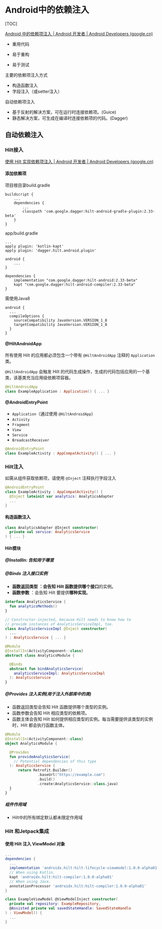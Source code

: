 # Android中的依赖注入



[TOC]

[Android 中的依赖项注入  | Android 开发者  | Android Developers (google.cn)](https://developer.android.google.cn/training/dependency-injection?hl=zh_cn)

- 重用代码

- 易于重构

- 易于测试

主要的依赖项注入方式

- 构造函数注入
- 字段注入（或setter注入）

自动依赖项注入

- 基于反射的解决方案，可在运行时连接依赖项。(Guice)
- 静态解决方案，可生成在编译时连接依赖项的代码。(Dagger)

## 自动依赖注入

### Hilt接入

[使用 Hilt 实现依赖项注入  | Android 开发者  | Android Developers (google.cn)](https://developer.android.google.cn/training/dependency-injection/hilt-android?hl=zh_cn)

#### 添加依赖项

项目根目录build.gradle

```
buildscript {
    ...
    dependencies {
        ...
        classpath 'com.google.dagger:hilt-android-gradle-plugin:2.33-beta'
    }
}
```

app/build.gradle

```
...
apply plugin: 'kotlin-kapt'
apply plugin: 'dagger.hilt.android.plugin'

android {
    ...
}

dependencies {
    implementation "com.google.dagger:hilt-android:2.33-beta"
    kapt "com.google.dagger:hilt-android-compiler:2.33-beta"
}
```

需使用Java8

```
android {
  ...
  compileOptions {
    sourceCompatibility JavaVersion.VERSION_1_8
    targetCompatibility JavaVersion.VERSION_1_8
  }
}
```

#### @HiltAndroidApp

所有使用 Hilt 的应用都必须包含一个带有 `@HiltAndroidApp` 注释的 `Application` 类。

`@HiltAndroidApp` 会触发 Hilt 的代码生成操作，生成的代码包括应用的一个基类，该基类充当应用级依赖项容器。

```kotlin
@HiltAndroidApp
class ExampleApplication : Application() { ... }
```

#### @AndroidEntryPoint

- `Application`（通过使用 `@HiltAndroidApp`）
- `Activity`
- `Fragment`
- `View`
- `Service`
- `BroadcastReceiver`

```kotlin
@AndroidEntryPoint
class ExampleActivity : AppCompatActivity() { ... }
```

### Hilt注入

如需从组件获取依赖项，请使用 `@Inject` 注释执行字段注入

```kotlin
@AndroidEntryPoint
class ExampleActivity : AppCompatActivity() {
  @Inject lateinit var analytics: AnalyticsAdapter
  ...
}
```

#### 构造函数注入

```kotlin
class AnalyticsAdapter @Inject constructor(
  private val service: AnalyticsService
) { ... }
```

#### Hilt模块

##### @InstallIn: 告知用于哪里

##### @Binds 注入接口实例

- **函数返回类型 **：会告知 Hilt 函数提供**哪个接口**的实例。
- **函数参数** ：会告知 Hilt 要提供**哪种实现**。

```kotlin
interface AnalyticsService {
  fun analyticsMethods()
}

// Constructor-injected, because Hilt needs to know how to
// provide instances of AnalyticsServiceImpl, too.
class AnalyticsServiceImpl @Inject constructor(
  ...
) : AnalyticsService { ... }

@Module
@InstallIn(ActivityComponent::class)
abstract class AnalyticsModule {

  @Binds
  abstract fun bindAnalyticsService(
    analyticsServiceImpl: AnalyticsServiceImpl
  ): AnalyticsService
}
```

##### @Provides 注入实例(用于注入外部库中的类)

- 函数返回类型会告知 Hilt 函数提供哪个类型的实例。
- 函数参数会告知 Hilt 相应类型的依赖项。
- 函数主体会告知 Hilt 如何提供相应类型的实例。每当需要提供该类型的实例时，Hilt 都会执行函数主体。

```kotlin
@Module
@InstallIn(ActivityComponent::class)
object AnalyticsModule {

  @Provides
  fun provideAnalyticsService(
    // Potential dependencies of this type
  ): AnalyticsService {
      return Retrofit.Builder()
               .baseUrl("https://example.com")
               .build()
               .create(AnalyticsService::class.java)
  }
}
```

##### 组件作用域

- Hilt中的所有绑定默认都未限定作用域



### Hilt 和Jetpack集成

#### 使用 Hilt 注入 ViewModel 对象

```groovy
...
dependencies {
  ...
  implementation 'androidx.hilt:hilt-lifecycle-viewmodel:1.0.0-alpha01'
  // When using Kotlin.
  kapt 'androidx.hilt:hilt-compiler:1.0.0-alpha01'
  // When using Java.
  annotationProcessor 'androidx.hilt:hilt-compiler:1.0.0-alpha01'
}
```

```kotlin
class ExampleViewModel @ViewModelInject constructor(
  private val repository: ExampleRepository,
  @Assisted private val savedStateHandle: SavedStateHandle
) : ViewModel() {
  ...
}
```

